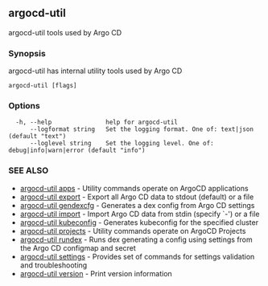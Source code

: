 ## argocd-util

argocd-util tools used by Argo CD

### Synopsis

argocd-util has internal utility tools used by Argo CD

```
argocd-util [flags]
```

### Options

```
  -h, --help               help for argocd-util
      --logformat string   Set the logging format. One of: text|json (default "text")
      --loglevel string    Set the logging level. One of: debug|info|warn|error (default "info")
```

### SEE ALSO

* [argocd-util apps](argocd-util_apps.md)	 - Utility commands operate on ArgoCD applications
* [argocd-util export](argocd-util_export.md)	 - Export all Argo CD data to stdout (default) or a file
* [argocd-util gendexcfg](argocd-util_gendexcfg.md)	 - Generates a dex config from Argo CD settings
* [argocd-util import](argocd-util_import.md)	 - Import Argo CD data from stdin (specify `-') or a file
* [argocd-util kubeconfig](argocd-util_kubeconfig.md)	 - Generates kubeconfig for the specified cluster
* [argocd-util projects](argocd-util_projects.md)	 - Utility commands operate on ArgoCD Projects
* [argocd-util rundex](argocd-util_rundex.md)	 - Runs dex generating a config using settings from the Argo CD configmap and secret
* [argocd-util settings](argocd-util_settings.md)	 - Provides set of commands for settings validation and troubleshooting
* [argocd-util version](argocd-util_version.md)	 - Print version information

